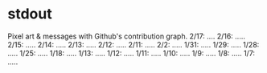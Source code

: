 # stdout
Pixel art &amp; messages with Github's contribution graph.
2/17: ....
2/16: .....
2/15: .....
2/14: .....
2/13: .....
2/12: .....
2/11: .....
2/2: .....
1/31: .....
1/29: .....
1/28: .....
1/25: .....
1/18: .....
1/13: .....
1/12: .....
1/11: .....
1/10: .....
1/9: .....
1/8: .....
1/7: .....

